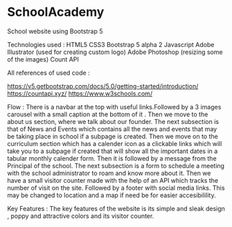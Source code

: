 # SchoolAcademy
School website using Bootstrap 5

Technologies used :
HTML5
CSS3
Bootstrap 5 alpha 2
Javascript
Adobe Illustrator (used for creating custom logo)
Adobe Photoshop (resizing some of the images)
Count API

All references of used code :

https://v5.getbootstrap.com/docs/5.0/getting-started/introduction/
https://countapi.xyz/
https://www.w3schools.com/


Flow :
There is a navbar at the top with useful links.Followed by a 3 images carousel with a small caption at the bottom of it . Then we move to the about us section, where we talk about our founder. 
The next subsection is that of News and Events which contains all the news and events that may be taking place in school if a subpage is created.
Then we move on to the curriculum section which has a calender icon as a clickable links which will take you to a subpage if created that will show all the important dates in a tabular monthly calender form.
Then it is followed by a message from the Principal of the school.
The next subsection is a form to schedule a meeting with the school administrator to roam and know more about it.
Then we have a small visitor counter made with the help of an API which tracks the number of visit on the site.
Followed by a footer with social media links.
This may be changed to location and a map if need be for easier accesibilility.


Key Features : 
The key features of the website is its simple and sleak design , poppy and attractive colors and its visitor counter.